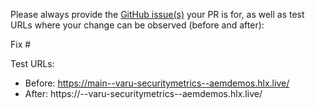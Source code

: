 Please always provide the [GitHub issue(s)](../issues) your PR is for, as well as test URLs where your change can be observed (before and after):

Fix #<gh-issue-id>

Test URLs:
- Before: https://main--varu-securitymetrics--aemdemos.hlx.live/
- After: https://<branch>--varu-securitymetrics--aemdemos.hlx.live/
